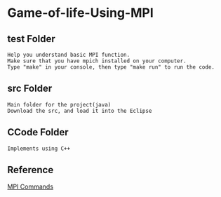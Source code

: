 # Game-of-life-Using-MPI
## test Folder
    Help you understand basic MPI function.
    Make sure that you have mpich installed on your computer.
    Type "make" in your console, then type "make run" to run the code.

## src Folder
    Main folder for the project(java)
    Download the src, and load it into the Eclipse

## CCode Folder
    Implements using C++

## Reference
[MPI Commands](http://www.mpich.org/static/docs/latest/www/)


